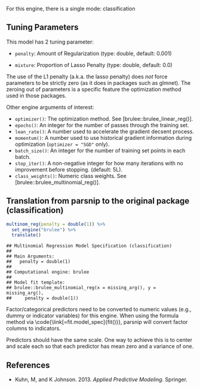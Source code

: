 


For this engine, there is a single mode: classification

## Tuning Parameters



This model has 2 tuning parameter:

- `penalty`: Amount of Regularization (type: double, default: 0.001)

- `mixture`: Proportion of Lasso Penalty (type: double, default: 0.0)

The use of the L1 penalty (a.k.a. the lasso penalty) does _not_ force parameters to be strictly zero (as it does in packages such as glmnet). The zeroing out of parameters is a specific feature the optimization method used in those packages.

Other engine arguments of interest: 

 - `optimizer()`: The optimization method. See [brulee::brulee_linear_reg()].
 - `epochs()`: An integer for the number of passes through the training set. 
 - `lean_rate()`: A number used to accelerate the gradient decsent process. 
 - `momentum()`: A number used to use historical gradient information during optimization  (`optimizer = "SGD"` only).
 - `batch_size()`: An integer for the number of training set points in each batch.
 - `stop_iter()`: A non-negative integer for how many iterations with no improvement before stopping. (default: 5L).
 - `class_weights()`: Numeric class weights. See [brulee::brulee_multinomial_reg()].


## Translation from parsnip to the original package (classification)


```r
multinom_reg(penalty = double(1)) %>% 
  set_engine("brulee") %>% 
  translate()
```

```
## Multinomial Regression Model Specification (classification)
## 
## Main Arguments:
##   penalty = double(1)
## 
## Computational engine: brulee 
## 
## Model fit template:
## brulee::brulee_multinomial_reg(x = missing_arg(), y = missing_arg(), 
##     penalty = double(1))
```



Factor/categorical predictors need to be converted to numeric values (e.g., dummy or indicator variables) for this engine. When using the formula method via \\code{\\link[=fit.model_spec]{fit()}}, parsnip will convert factor columns to indicators.


Predictors should have the same scale. One way to achieve this is to center and 
scale each so that each predictor has mean zero and a variance of one.

## References

 - Kuhn, M, and K Johnson. 2013. _Applied Predictive Modeling_. Springer.

